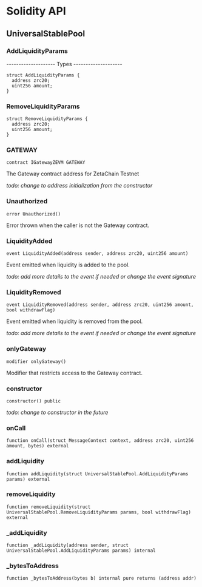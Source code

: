 # Solidity API

## UniversalStablePool

### AddLiquidityParams

-------------------- Types --------------------

```solidity
struct AddLiquidityParams {
  address zrc20;
  uint256 amount;
}
```

### RemoveLiquidityParams

```solidity
struct RemoveLiquidityParams {
  address zrc20;
  uint256 amount;
}
```

### GATEWAY

```solidity
contract IGatewayZEVM GATEWAY
```

The Gateway contract address for ZetaChain Testnet

_todo: change to address initialization from the constructor_

### Unauthorized

```solidity
error Unauthorized()
```

Error thrown when the caller is not the Gateway contract.

### LiquidityAdded

```solidity
event LiquidityAdded(address sender, address zrc20, uint256 amount)
```

Event emitted when liquidity is added to the pool.

_todo: add more details to the event if needed or change the event signature_

### LiquidityRemoved

```solidity
event LiquidityRemoved(address sender, address zrc20, uint256 amount, bool withdrawFlag)
```

Event emitted when liquidity is removed from the pool.

_todo: add more details to the event if needed or change the event signature_

### onlyGateway

```solidity
modifier onlyGateway()
```

Modifier that restricts access to the Gateway contract.

### constructor

```solidity
constructor() public
```

_todo: change to constructor in the future_

### onCall

```solidity
function onCall(struct MessageContext context, address zrc20, uint256 amount, bytes) external
```

### addLiquidity

```solidity
function addLiquidity(struct UniversalStablePool.AddLiquidityParams params) external
```

### removeLiquidity

```solidity
function removeLiquidity(struct UniversalStablePool.RemoveLiquidityParams params, bool withdrawFlag) external
```

### _addLiquidity

```solidity
function _addLiquidity(address sender, struct UniversalStablePool.AddLiquidityParams params) internal
```

### _bytesToAddress

```solidity
function _bytesToAddress(bytes b) internal pure returns (address addr)
```

